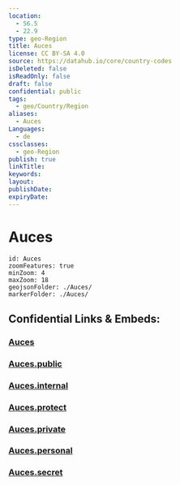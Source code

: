 ```yaml
---
location:
  - 56.5
  - 22.9
type: geo-Region
title: Auces
license: CC BY-SA 4.0
source: https://datahub.io/core/country-codes
isDeleted: false
isReadOnly: false
draft: false
confidential: public
tags:
  - geo/Country/Region
aliases:
  - Auces
Languages:
  - de
cssclasses:
  - geo-Region
publish: true
linkTitle:
keywords:
layout:
publishDate:
expiryDate:
---
```


# Auces

```leaflet
id: Auces
zoomFeatures: true 
minZoom: 4 
maxZoom: 18
geojsonFolder: ./Auces/
markerFolder: ./Auces/
```


## Confidential Links & Embeds: 

### [Auces](/_Standards/Earth/Continent/Europe/Europe~North/Latvia/Counties/Auces.md) 

### [Auces.public](/_public/Earth/Continent/Europe/Europe~North/Latvia/Counties/Auces.public.md) 

### [Auces.internal](/_internal/Earth/Continent/Europe/Europe~North/Latvia/Counties/Auces.internal.md) 

### [Auces.protect](/_protect/Earth/Continent/Europe/Europe~North/Latvia/Counties/Auces.protect.md) 

### [Auces.private](/_private/Earth/Continent/Europe/Europe~North/Latvia/Counties/Auces.private.md) 

### [Auces.personal](/_personal/Earth/Continent/Europe/Europe~North/Latvia/Counties/Auces.personal.md) 

### [Auces.secret](/_secret/Earth/Continent/Europe/Europe~North/Latvia/Counties/Auces.secret.md)


